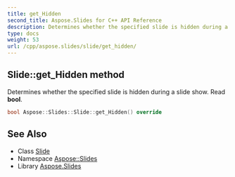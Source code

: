 ```yaml
---
title: get_Hidden
second_title: Aspose.Slides for C++ API Reference
description: Determines whether the specified slide is hidden during a slide show. Read bool.
type: docs
weight: 53
url: /cpp/aspose.slides/slide/get_hidden/
---
```

## Slide::get_Hidden method


Determines whether the specified slide is hidden during a slide show. Read **bool**.

```cpp
bool Aspose::Slides::Slide::get_Hidden() override
```

## See Also

* Class [Slide](../)
* Namespace [Aspose::Slides](../../)
* Library [Aspose.Slides](../../../)
